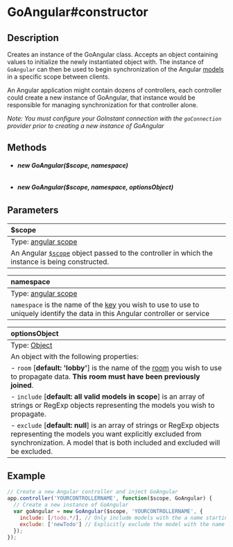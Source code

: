 # GoAngular#constructor

## Description

Creates an instance of the GoAngular class.  Accepts an object containing values to initialize
the newly instantiated object with. The instance of `GoAngular` can then be used to begin
synchronization of the Angular [models](http://docs.angularjs.org/guide/concepts#model) in a
specific scope between clients.

An Angular application might contain dozens of controllers, each controller could create a new instance of GoAngular, that instance would be responsible for managing synchronization for that controller alone.

*Note: You must configure your GoInstant connection with the `goConnection`
provider prior to creating a new instance of GoAngular*

## Methods

- ###### **new GoAngular($scope, namespace)**
- ###### **new GoAngular($scope, namespace, optionsObject)**

## Parameters

| $scope |
|:---|
| Type: [angular scope](http://docs.angularjs.org/guide/scope) |
| An Angular [`$scope`](http://docs.angularjs.org/guide/scope) object passed to the controller in which the instance is being constructed. |

| namespace |
|:---|
| Type: [angular scope](http://docs.angularjs.org/guide/scope) |
| `namespace` is the name of the [key](../../guides/retrieving_and_setting_keys.md) you wish to use to use to uniquely identify the data in this Angular controller or service |

| optionsObject |
|:---|
| Type: [Object](https://developer.mozilla.org/en-US/docs/Web/JavaScript/Reference/Global_Objects/Object) |
| An object with the following properties: |
| - `room` [**default: 'lobby'**] is the name of the [room](../../javascript_api/rooms/index.md) you wish to use to propagate data. __This room must have been previously joined__. |
| - `include` [**default: all valid models in scope**] is an array of strings or RegExp objects representing the models you wish to propagate. |
| - `exclude` [**default: null**] is an array of strings or RegExp objects representing the models you want explicitly excluded from synchronization. A model that is both included and excluded will be excluded. |

## Example

```js
// Create a new Angular controller and inject GoAngular
app.controller('YOURCONTROLLERNAME', function($scope, GoAngular) {
  // Create a new instance of GoAngular
  var goAngular = new GoAngular($scope, 'YOURCONTROLLERNAME', {
    include: [/todo.*/], // Only include models with the a name starting with todo
    exclude: ['newTodo'] // Explicitly exclude the model with the name newTodo
  });
});
```
